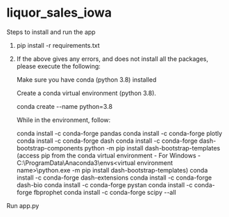 # liquor_sales_iowa

Steps to install and run the app

1. pip install -r requirements.txt
2. If the above gives any errors, and does not install all the packages, please execute the following:

    Make sure you have conda (python 3.8) installed
    
    Create a conda virtual environment (python 3.8).
    
    conda create --name <environment name> python=3.8 
     
    While in the environment, follow:

    conda install -c conda-forge pandas
    conda install -c conda-forge plotly
    conda install -c conda-forge dash
    conda install -c conda-forge dash-bootstrap-components
    python -m pip install dash-bootstrap-templates (access pip from the conda virtual environment - For Windows - C:\ProgramData\Anaconda3\envs\<virtual environment name>\python.exe -m pip install dash-bootstrap-templates)
    conda install -c conda-forge dash-extensions
    conda install -c conda-forge dash-bio
    conda install -c conda-forge pystan
    conda install -c conda-forge fbprophet
    conda install -c conda-forge scipy --all

Run app.py
